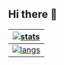## Hi there 👋

| [![stats][github-stats]](#) |
| --------------------------- |
| [![langs][lang-stats]](#)   |

<!--
- 🔭 I’m currently working on ...
- 🌱 I’m currently learning ...
- 👯 I’m looking to collaborate on ...
- 🤔 I’m looking for help with ...
- 💬 Ask me about ...
- 📫 How to reach me: ...
- 😄 Pronouns: ...
- ⚡ Fun fact: ...
-->

<!-- references -->

[github-stats]: https://github-readme-stats.vercel.app/api?username=dreamer2q&show_icons=true&theme=vue
[lang-stats]: https://github-readme-stats.vercel.app/api/top-langs/?username=dreamer2q&show_icons=true&layout=compact&theme=vue
